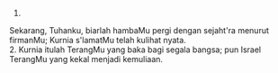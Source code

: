 1.
Sekarang, Tuhanku, biarlah hambaMu pergi
dengan sejaht'ra menurut firmanMu;
Kurnia s'lamatMu telah kulihat nyata.
<br>
2.
Kurnia itulah TerangMu yang baka
bagi segala bangsa; pun Israel
TerangMu yang kekal menjadi kemuliaan.